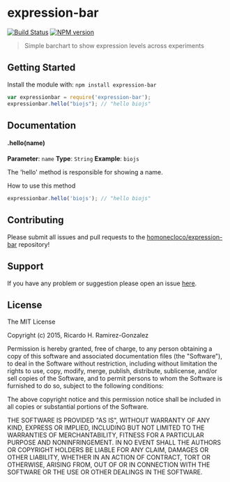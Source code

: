 # expression-bar

[![Build Status](https://secure.travis-ci.org/homonecloco/expression-bar.png?branch=master)](http://travis-ci.org/homonecloco/expression-bar)
[![NPM version](https://badge-me.herokuapp.com/api/npm/expression-bar.png)](http://badges.enytc.com/for/npm/expression-bar) 

> Simple barchart to show expression levels across experiments

## Getting Started
Install the module with: `npm install expression-bar`

```javascript
var expressionbar = require('expression-bar');
expressionbar.hello("biojs"); // "hello biojs"
```

## Documentation

#### .hello(name)

**Parameter**: `name`
**Type**: `String`
**Example**: `biojs`

The 'hello' method is responsible for showing a name.

How to use this method

```javascript
expressionbar.hello('biojs'); // "hello biojs"
```

## Contributing

Please submit all issues and pull requests to the [homonecloco/expression-bar](http://github.com/homonecloco/expression-bar) repository!

## Support
If you have any problem or suggestion please open an issue [here](https://github.com/homonecloco/expression-bar/issues).

## License 

The MIT License

Copyright (c) 2015, Ricardo H. Ramirez-Gonzalez

Permission is hereby granted, free of charge, to any person
obtaining a copy of this software and associated documentation
files (the "Software"), to deal in the Software without
restriction, including without limitation the rights to use,
copy, modify, merge, publish, distribute, sublicense, and/or sell
copies of the Software, and to permit persons to whom the
Software is furnished to do so, subject to the following
conditions:

The above copyright notice and this permission notice shall be
included in all copies or substantial portions of the Software.

THE SOFTWARE IS PROVIDED "AS IS", WITHOUT WARRANTY OF ANY KIND,
EXPRESS OR IMPLIED, INCLUDING BUT NOT LIMITED TO THE WARRANTIES
OF MERCHANTABILITY, FITNESS FOR A PARTICULAR PURPOSE AND
NONINFRINGEMENT. IN NO EVENT SHALL THE AUTHORS OR COPYRIGHT
HOLDERS BE LIABLE FOR ANY CLAIM, DAMAGES OR OTHER LIABILITY,
WHETHER IN AN ACTION OF CONTRACT, TORT OR OTHERWISE, ARISING
FROM, OUT OF OR IN CONNECTION WITH THE SOFTWARE OR THE USE OR
OTHER DEALINGS IN THE SOFTWARE.


